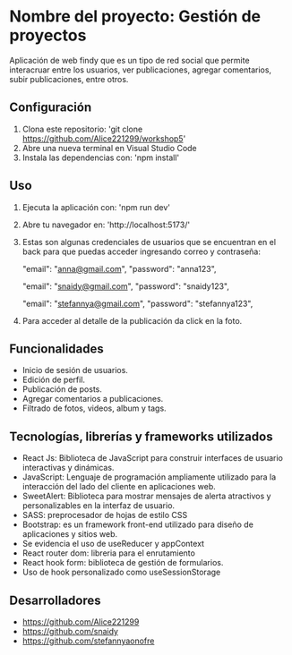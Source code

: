 # Nombre del proyecto: Gestión de proyectos

Aplicación de web findy que es un tipo de red social que permite interacruar entre los usuarios, ver publicaciones, agregar comentarios, subir publicaciones, entre otros.


## Configuración

1. Clona este repositorio: 'git clone https://github.com/Alice221299/workshop5'
3. Abre una nueva terminal en Visual Studio Code
2. Instala las dependencias con: 'npm install'


## Uso

1. Ejecuta la aplicación con: 'npm run dev' 
2. Abre tu navegador en: 'http://localhost:5173/'
3. Estas son algunas credenciales de usuarios que se encuentran en el back para que puedas acceder ingresando correo y contraseña:

    "email": "anna@gmail.com",
    "password": "anna123",

    "email": "snaidy@gmail.com",
    "password": "snaidy123",

    "email": "stefannya@gmail.com",
    "password": "stefannya123",

4. Para acceder al detalle de la publicación da click en la foto.

## Funcionalidades

- Inicio de sesión de usuarios.
- Edición de perfil.
- Publicación de posts.
- Agregar comentarios a publicaciones.
- Filtrado de fotos, videos, album y tags.


## Tecnologías, librerías y frameworks utilizados

- React Js: Biblioteca de JavaScript para construir interfaces de usuario interactivas y dinámicas.
- JavaScript: Lenguaje de programación ampliamente utilizado para la interacción del lado del cliente en aplicaciones web.
- SweetAlert: Biblioteca para mostrar mensajes de alerta atractivos y personalizables en la interfaz de usuario.
- SASS: preprocesador de hojas de estilo CSS
- Bootstrap: es un framework front-end utilizado para diseño de aplicaciones y sitios web.
- Se evidencia el uso de useReducer y appContext
- React router dom: libreria para el enrutamiento
- React hook form: biblioteca de gestión de formularios.
- Uso de hook personalizado como useSessionStorage


## Desarrolladores

- https://github.com/Alice221299
- https://github.com/snaidy
- https://github.com/stefannyaonofre